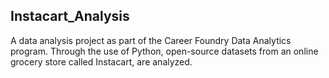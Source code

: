 ## Instacart_Analysis

A data analysis project as part of the Career Foundry Data Analytics program. Through the use of Python, open-source datasets from an online grocery store called Instacart, are analyzed.

